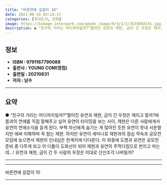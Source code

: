 ```yaml
---
title: "바른연애 길잡이 10"
date: 2021-08-26 03:14:17
categories: [국내도서, 만화]
image: https://bimage.interpark.com/goods_image/9/3/1/3/353569313s.jpg
description: ● “친구의 거리는 어디까지일까?”멀어진 유연과 재현, 금이 간 우정은 깨지고 말까?바름과의 연애를 직접 말해주고 싶어 유연이 타이밍을 보는 사이, 재현은 다른 사람에게서 유연의 연애소식을 듣게 된다. 부쩍 자신에게 숨기는 게 많아진 듯한 유연이 못내 서운했지만 애써 이해하며 꾹 참는
---
```


## **정보**

- **ISBN : 9791167790088**
- **출판사 : YOUNG COM(영컴)**
- **출판일 : 20210831**
- **저자 : 남수**

------



## **요약**

●  “친구의 거리는 어디까지일까?”멀어진 유연과 재현, 금이 간 우정은 깨지고 말까?바름과의 연애를 직접 말해주고 싶어 유연이 타이밍을 보는 사이, 재현은 다른 사람에게서 유연의 연애소식을 듣게 된다. 부쩍 자신에게 숨기는 게 많아진 듯한 유연이 못내 서운했지만 애써 이해하며 꾹 참는 재현. 하지만 유연이 세미나로 재현과의 점심 약속과 공모전 모임에 늦으면서 재현의 인내심은 한계치에 다다른다. 이 와중에 도명과 유연은 공모전 준비 중 다투게 되고 이 다툼이 도화선이 되어 재현과 유연의 주먹다짐으로 번지고 마는데…! 유연과 재현, 금이 간 두 사람의 우정은 이대로 산산조각 나버릴까?

------



------


바른연애 길잡이 10 

------


